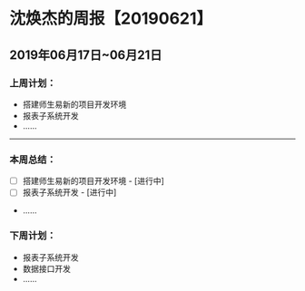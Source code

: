 # 沈焕杰的周报【20190621】

## 2019年06月17日~06月21日

### 上周计划：

* 搭建师生易新的项目开发环境
* 报表子系统开发
* ……

------

### 本周总结：

* [ ] 搭建师生易新的项目开发环境 - [进行中]
* [ ] 报表子系统开发 - [进行中]
* ……



### 下周计划：

* 报表子系统开发 
* 数据接口开发
* ……



